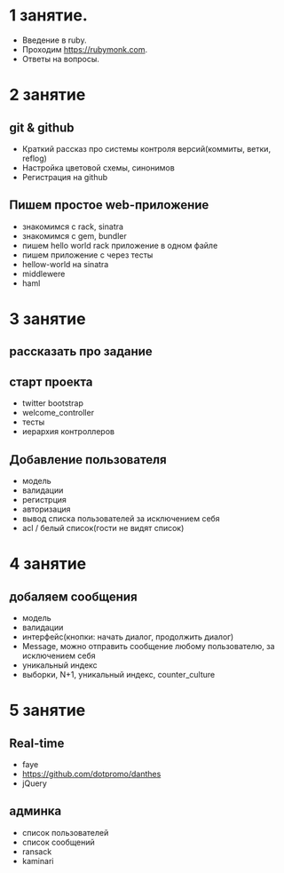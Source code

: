 # 1 занятие. 

* Введение в ruby. 
* Проходим https://rubymonk.com.
* Ответы на вопросы.

# 2 занятие
## git & github

* Краткий рассказ про системы контроля версий(коммиты, ветки, reflog)
* Настройка цветовой схемы, синонимов
* Регистрация на github

## Пишем простое web-приложение

* знакомимся с rack, sinatra
* знакомимся с gem, bundler
* пишем hello world rack приложение в одном файле
* пишем приложение с через тесты
* hellow-world на sinatra
* middlewere
* haml

# 3 занятие
## рассказать про задание

## старт проекта

* twitter bootstrap
* welcome_controller
* тесты
* иерархия контроллеров

## Добавление пользователя

* модель
* валидации
* регистрция
* авторизация
* вывод списка пользователей за исключением себя
* acl / белый список(гости не видят список)

# 4 занятие
## добаляем сообщения

* модель
* валидации
* интерфейс(кнопки: начать диалог, продолжить диалог)
* Message, можно отправить сообщение любому пользователю, за исключением себя
* уникальный индекс
* выборки, N+1, уникальный индекс, counter_culture

# 5 занятие
## Real-time

* faye
* https://github.com/dotpromo/danthes 
* jQuery

## админка

* список пользователей
* список сообщений
* ransack
* kaminari

